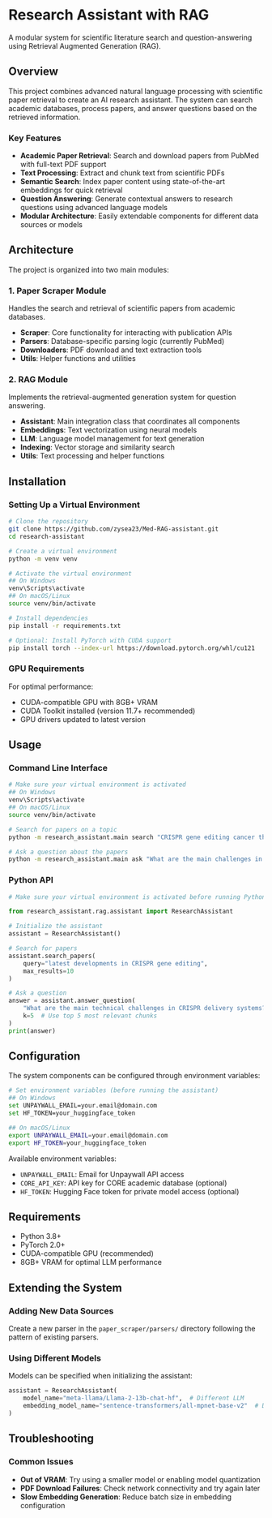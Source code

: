 # Research Assistant with RAG

A modular system for scientific literature search and question-answering using Retrieval Augmented Generation (RAG).

## Overview

This project combines advanced natural language processing with scientific paper retrieval to create an AI research assistant. The system can search academic databases, process papers, and answer questions based on the retrieved information.

### Key Features

- **Academic Paper Retrieval**: Search and download papers from PubMed with full-text PDF support
- **Text Processing**: Extract and chunk text from scientific PDFs
- **Semantic Search**: Index paper content using state-of-the-art embeddings for quick retrieval
- **Question Answering**: Generate contextual answers to research questions using advanced language models
- **Modular Architecture**: Easily extendable components for different data sources or models

## Architecture

The project is organized into two main modules:

### 1. Paper Scraper Module
Handles the search and retrieval of scientific papers from academic databases.

- **Scraper**: Core functionality for interacting with publication APIs
- **Parsers**: Database-specific parsing logic (currently PubMed)
- **Downloaders**: PDF download and text extraction tools
- **Utils**: Helper functions and utilities

### 2. RAG Module
Implements the retrieval-augmented generation system for question answering.

- **Assistant**: Main integration class that coordinates all components
- **Embeddings**: Text vectorization using neural models
- **LLM**: Language model management for text generation
- **Indexing**: Vector storage and similarity search
- **Utils**: Text processing and helper functions

## Installation

### Setting Up a Virtual Environment

```bash
# Clone the repository
git clone https://github.com/zysea23/Med-RAG-assistant.git
cd research-assistant

# Create a virtual environment
python -m venv venv

# Activate the virtual environment
## On Windows
venv\Scripts\activate
## On macOS/Linux
source venv/bin/activate

# Install dependencies
pip install -r requirements.txt

# Optional: Install PyTorch with CUDA support
pip install torch --index-url https://download.pytorch.org/whl/cu121
```

### GPU Requirements

For optimal performance:
- CUDA-compatible GPU with 8GB+ VRAM
- CUDA Toolkit installed (version 11.7+ recommended)
- GPU drivers updated to latest version

## Usage

### Command Line Interface

```bash
# Make sure your virtual environment is activated
## On Windows
venv\Scripts\activate
## On macOS/Linux
source venv/bin/activate

# Search for papers on a topic
python -m research_assistant.main search "CRISPR gene editing cancer therapy" --max-results 10

# Ask a question about the papers
python -m research_assistant.main ask "What are the main challenges in using CRISPR for cancer therapy?"
```

### Python API

```python
# Make sure your virtual environment is activated before running Python

from research_assistant.rag.assistant import ResearchAssistant

# Initialize the assistant
assistant = ResearchAssistant()

# Search for papers
assistant.search_papers(
    query="latest developments in CRISPR gene editing",
    max_results=10
)

# Ask a question
answer = assistant.answer_question(
    "What are the main technical challenges in CRISPR delivery systems?",
    k=5  # Use top 5 most relevant chunks
)
print(answer)
```

## Configuration

The system components can be configured through environment variables:

```bash
# Set environment variables (before running the assistant)
## On Windows
set UNPAYWALL_EMAIL=your.email@domain.com
set HF_TOKEN=your_huggingface_token

## On macOS/Linux
export UNPAYWALL_EMAIL=your.email@domain.com
export HF_TOKEN=your_huggingface_token
```

Available environment variables:
- `UNPAYWALL_EMAIL`: Email for Unpaywall API access
- `CORE_API_KEY`: API key for CORE academic database (optional)
- `HF_TOKEN`: Hugging Face token for private model access (optional)

## Requirements

- Python 3.8+
- PyTorch 2.0+
- CUDA-compatible GPU (recommended)
- 8GB+ VRAM for optimal LLM performance

## Extending the System

### Adding New Data Sources

Create a new parser in the `paper_scraper/parsers/` directory following the pattern of existing parsers.

### Using Different Models

Models can be specified when initializing the assistant:

```python
assistant = ResearchAssistant(
    model_name="meta-llama/Llama-2-13b-chat-hf",  # Different LLM
    embedding_model_name="sentence-transformers/all-mpnet-base-v2"  # Different embeddings
)
```

## Troubleshooting

### Common Issues

- **Out of VRAM**: Try using a smaller model or enabling model quantization
- **PDF Download Failures**: Check network connectivity and try again later
- **Slow Embedding Generation**: Reduce batch size in embedding configuration